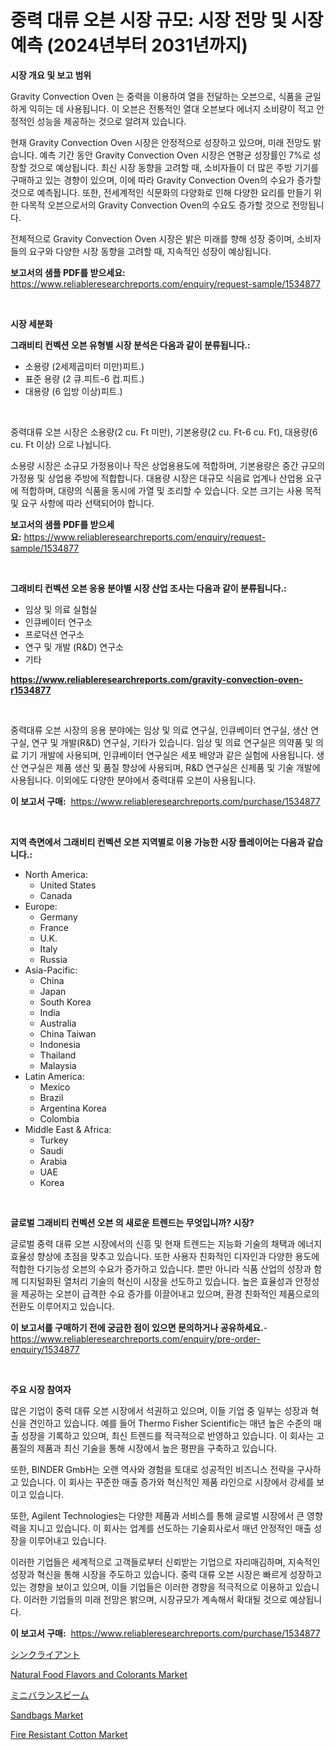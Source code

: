 <p><h1>중력 대류 오븐 시장 규모: 시장 전망 및 시장 예측 (2024년부터 2031년까지)</h1></p><p><strong>시장 개요 및 보고 범위</strong></p>
<p><p>Gravity Convection Oven 는 중력을 이용하여 열을 전달하는 오븐으로, 식품을 균일하게 익히는 데 사용됩니다. 이 오븐은 전통적인 열대 오븐보다 에너지 소비량이 적고 안정적인 성능을 제공하는 것으로 알려져 있습니다. </p><p>현재 Gravity Convection Oven 시장은 안정적으로 성장하고 있으며, 미래 전망도 밝습니다. 예측 기간 동안 Gravity Convection Oven 시장은 연평균 성장률인 7%로 성장할 것으로 예상됩니다. 최신 시장 동향을 고려할 때, 소비자들이 더 많은 주방 기기를 구매하고 있는 경향이 있으며, 이에 따라 Gravity Convection Oven의 수요가 증가할 것으로 예측됩니다. 또한, 전세계적인 식문화의 다양화로 인해 다양한 요리를 만들기 위한 다목적 오븐으로서의 Gravity Convection Oven의 수요도 증가할 것으로 전망됩니다.</p><p>전체적으로 Gravity Convection Oven 시장은 밝은 미래를 향해 성장 중이며, 소비자들의 요구와 다양한 시장 동향을 고려할 때, 지속적인 성장이 예상됩니다.</p></p>
<p><strong>보고서의 샘플 PDF를 받으세요:</strong> <a href="https://www.reliableresearchreports.com/enquiry/request-sample/1534877">https://www.reliableresearchreports.com/enquiry/request-sample/1534877</a></p>
<p>&nbsp;</p>
<p><strong>시장 세분화</strong></p>
<p><strong>그래비티 컨벡션 오븐 유형별 시장 분석은 다음과 같이 분류됩니다.:</strong></p>
<p><ul><li>소용량 (2세제곱미터 미만)피트.)</li><li>표준 용량 (2 큐.피트-6 컵.피트.)</li><li>대용량 (6 입방 이상)피트.)</li></ul></p>
<p>&nbsp;</p>
<p><p>중력대류 오븐 시장은 소용량(2 cu. Ft 미만), 기본용량(2 cu. Ft-6 cu. Ft), 대용량(6 cu. Ft 이상) 으로 나뉩니다. </p><p>소용량 시장은 소규모 가정용이나 작은 상업용용도에 적합하며, 기본용량은 중간 규모의 가정용 및 상업용 주방에 적합합니다. 대용량 시장은 대규모 식음료 업계나 산업용 요구에 적합하며, 대량의 식품을 동시에 가열 및 조리할 수 있습니다. 오븐 크기는 사용 목적 및 요구 사항에 따라 선택되어야 합니다.</p></p>
<p><strong>보고서의 샘플 PDF를 받으세요:</strong>&nbsp;<a href="https://www.reliableresearchreports.com/enquiry/request-sample/1534877">https://www.reliableresearchreports.com/enquiry/request-sample/1534877</a></p>
<p>&nbsp;</p>
<p><strong> 그래비티 컨벡션 오븐 응용 분야별 시장 산업 조사는 다음과 같이 분류됩니다.:</strong></p>
<p><ul><li>임상 및 의료 실험실</li><li>인큐베이터 연구소</li><li>프로덕션 연구소</li><li>연구 및 개발 (R&D) 연구소</li><li>기타</li></ul></p>
<p><strong><a href="https://www.reliableresearchreports.com/gravity-convection-oven-r1534877">https://www.reliableresearchreports.com/gravity-convection-oven-r1534877</a></strong></p>
<p>&nbsp;</p>
<p><p>중력대류 오븐 시장의 응용 분야에는 임상 및 의료 연구실, 인큐베이터 연구실, 생산 연구실, 연구 및 개발(R&D) 연구실, 기타가 있습니다. 임상 및 의료 연구실은 의약품 및 의료 기기 개발에 사용되며, 인큐베이터 연구실은 세포 배양과 같은 실험에 사용됩니다. 생산 연구실은 제품 생산 및 품질 향상에 사용되며, R&D 연구실은 신제품 및 기술 개발에 사용됩니다. 이외에도 다양한 분야에서 중력대류 오븐이 사용됩니다.</p></p>
<p><strong>이 보고서 구매:</strong>&nbsp; <a href="https://www.reliableresearchreports.com/purchase/1534877">https://www.reliableresearchreports.com/purchase/1534877</a></p>
<p>&nbsp;</p>
<p><strong>지역 측면에서 그래비티 컨벡션 오븐 지역별로 이용 가능한 시장 플레이어는 다음과 같습니다.:</strong></p>
<p><ul>
    <li>
        North America:
        <ul>
            <li>United States</li>
            <li>Canada</li>
        </ul>
    </li>
    <li>
        Europe:
        <ul>
            <li>Germany</li>
            <li>France</li>
            <li>U.K.</li>
            <li>Italy</li>
            <li>Russia</li>
        </ul>
    </li>
    <li>
        Asia-Pacific:
        <ul>
            <li>China</li>
            <li>Japan</li>
            <li>South Korea</li>
            <li>India</li>
            <li>Australia</li>
            <li>China Taiwan</li>
            <li>Indonesia</li>
            <li>Thailand</li>
            <li>Malaysia</li>
        </ul>
    </li>
    <li>
        Latin America:
        <ul>
            <li>Mexico</li>
            <li>Brazil</li>
            <li>Argentina Korea</li>
            <li>Colombia</li>
        </ul>
    </li>
    <li>
        Middle East & Africa:
        <ul>
            <li>Turkey</li>
            <li>Saudi</li>
            <li>Arabia</li>
            <li>UAE</li>
            <li>Korea</li>
        </ul>
    </li>
    </ul></p>
<p>&nbsp;</p>
<p><strong>글로벌 그래비티 컨벡션 오븐 의 새로운 트렌드는 무엇입니까? 시장?</strong></p>
<p><p>글로벌 중력 대류 오븐 시장에서의 신흥 및 현재 트렌드는 지능화 기술의 채택과 에너지 효율성 향상에 초점을 맞추고 있습니다. 또한 사용자 친화적인 디자인과 다양한 용도에 적합한 다기능성 오븐의 수요가 증가하고 있습니다. 뿐만 아니라 식품 산업의 성장과 함께 디지털화된 열처리 기술의 혁신이 시장을 선도하고 있습니다. 높은 효율성과 안정성을 제공하는 오븐이 급격한 수요 증가를 이끌어내고 있으며, 환경 친화적인 제품으로의 전환도 이루어지고 있습니다.</p></p>
<p><strong>이 보고서를 구매하기 전에 궁금한 점이 있으면 문의하거나 공유하세요.</strong>- <a href="https://www.reliableresearchreports.com/enquiry/pre-order-enquiry/1534877">https://www.reliableresearchreports.com/enquiry/pre-order-enquiry/1534877</a></p>
<p>&nbsp;</p>
<p><strong>주요 시장 참여자</strong></p>
<p><p>많은 기업이 중력 대류 오븐 시장에서 석권하고 있으며, 이들 기업 중 일부는 성장과 혁신을 견인하고 있습니다. 예를 들어 Thermo Fisher Scientific는 매년 높은 수준의 매출 성장을 기록하고 있으며, 최신 트렌드를 적극적으로 반영하고 있습니다. 이 회사는 고품질의 제품과 최신 기술을 통해 시장에서 높은 평판을 구축하고 있습니다.</p><p>또한, BINDER GmbH는 오랜 역사와 경험을 토대로 성공적인 비즈니스 전략을 구사하고 있습니다. 이 회사는 꾸준한 매출 증가와 혁신적인 제품 라인으로 시장에서 강세를 보이고 있습니다.</p><p>또한, Agilent Technologies는 다양한 제품과 서비스를 통해 글로벌 시장에서 큰 영향력을 지니고 있습니다. 이 회사는 업계를 선도하는 기술회사로서 매년 안정적인 매출 성장을 이루어내고 있습니다.</p><p>이러한 기업들은 세계적으로 고객들로부터 신뢰받는 기업으로 자리매김하며, 지속적인 성장과 혁신을 통해 시장을 주도하고 있습니다. 중력 대류 오븐 시장은 빠르게 성장하고 있는 경향을 보이고 있으며, 이들 기업들은 이러한 경향을 적극적으로 이용하고 있습니다. 이러한 기업들의 미래 전망은 밝으며, 시장규모가 계속해서 확대될 것으로 예상됩니다.</p></p>
<p><strong>이 보고서 구매:</strong>&nbsp;&nbsp;<a href="https://www.reliableresearchreports.com/purchase/1534877">https://www.reliableresearchreports.com/purchase/1534877</a></p>
<p><p><a href="https://medium.com/@arimuller2009/%E3%82%B7%E3%83%B3%E3%82%AF%E3%83%A9%E3%82%A4%E3%82%A2%E3%83%B3%E3%83%88%E5%B8%82%E5%A0%B4%E3%81%AE%E8%A6%8F%E6%A8%A1%E3%81%A8%E5%B8%82%E5%A0%B4%E5%8B%95%E5%90%91-%E5%AE%8C%E5%85%A8%E3%81%AA%E6%A5%AD%E7%95%8C%E6%A6%82%E8%A6%81-2024%E5%B9%B4%E3%81%8B%E3%82%892031%E5%B9%B4%E3%81%BE%E3%81%A7-daacc9c80c8a">シンクライアント</a></p><p><a href="https://github.com/vimar16th/Market-Research-Report-List-4/blob/main/natural-food-flavors-and-colorants-market.md">Natural Food Flavors and Colorants Market</a></p><p><a href="https://github.com/zjkmgcs938405/Market-Research-Report-List-1/blob/main/968456320071.md">ミニバランスビーム</a></p><p><a href="https://unruly-ladybug-44b.notion.site/Sandbags-Market-Research-Report-Provides-Critical-Insights-that-can-help-Shape-Business-Development--71c6884ede2a4ca88f69630a3cdf09f6">Sandbags Market</a></p><p><a href="https://issuu.com/reportprime-2/docs/fire-resistant-cotton-market-size-2030.pptx">Fire Resistant Cotton Market</a></p></p>
